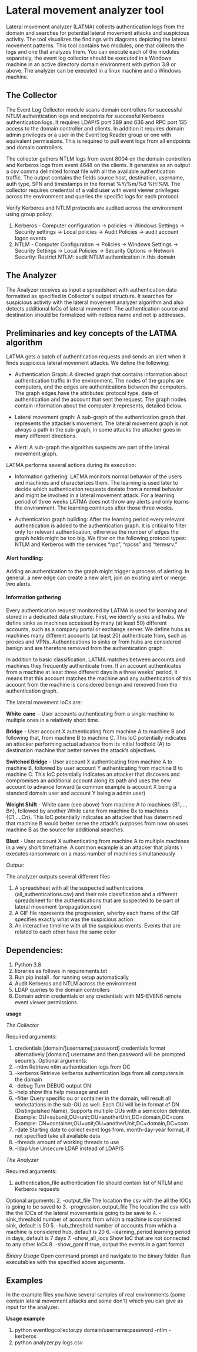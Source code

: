 # Lateral movement analyzer tool

Lateral movement analyzer (LATMA) collects authentication logs from the domain and searches for potential lateral 
movement attacks and suspicious activity. The tool visualizes the findings with diagrams depicting the lateral movement
patterns. This tool contains two modules, one that collects the logs and one that analyzes them. You can execute each 
of the modules separately, the event log collector should be executed in a Windows machine in an active directory domain 
environment with python 3.8 or above. The analyzer can be executed in a linux machine and a Windows machine.  
 
 ## The Collector
The Event Log Collector module scans domain controllers for successful NTLM authentication logs and endpoints for
 successful Kerberos authentication logs. It requires LDAP/S port 389 and 636 and RPC port 135 access to the domain
  controller and clients. In addition it requires domain admin privileges or a user in the Event log Reader group or one
   with equivalent permissions. This is required to pull event logs from all endpoints and domain controllers. 

The collector gathers NTLM logs from event 8004 on the domain controllers and Kerberos logs from event 4648 on the 
clients. It generates as an output a csv comma delimited format file with all the available authentication traffic. 
The output contains the fields source host, destination, username, auth type, SPN and timestamps in the format
 %Y/%m/%d %H:%M. The collector requires credential of a valid user with event viewer privileges across the environment 
 and queries the specific logs for each protocol. 

Verify Kerberos and NTLM protocols are audited across the environment using group policy:
1. Kerberos - Computer configuration -> policies -> Windows Settings -> Security settings -> Local policies ->
 Audit Policies -> audit account logon events   
2. NTLM - Computer Configuration -> Policies -> Windows Settings -> Security Settings -> Local Policies -> 
Security Options -> Network Security: Restrict NTLM: audit NTLM authentication in this domain 
  
 
 ## The Analyzer
The Analyzer receives as input a spreadsheet with authentication data formatted as specified in Collector's output structure. It 
searches for suspicious activity with the lateral movement analyzer algorithm and also detects additional IoCs of 
lateral movement. The authentication source and destination should be formalized with netbios name and not ip addresses. 

## Preliminaries and key concepts of the LATMA algorithm 
LATMA gets a batch of authentication requests and sends an alert when it finds suspicious lateral movement attacks. 
We define the following: 

- Authentication Graph: A directed graph that contains information about authentication traffic in the environment. 
The nodes of the graphs are computers, and the edges are authentications between the computers. The graph edges have the
 attributes: protocol type, date of authentication and the account that sent the request. The graph nodes contain 
 information about the computer it represents, detailed below. 
 
 - Lateral movement graph: A sub-graph of the authentication graph that represents the attacker’s movement. The lateral
  movement graph is not always a path in the sub-graph, in some attacks the attacker goes in many different directions.
  
 - Alert: A sub-graph the algorithm suspects are part of the lateral movement graph. 

LATMA performs several actions during its execution: 

- Information gathering: LATMA monitors normal behavior of the users and machines and characterizes them. The learning 
is used later to decide which authentication requests deviate from a normal behavior and might be involved in a lateral
 movement attack. For a learning period of three weeks LATMA does not throw any alerts and only learns the environment.
  The learning continues after those three weeks.    
  
 - Authentication graph building: After the learning period every relevant authentication is added to the 
  authentication graph. It is critical to filter only for relevant authentication, otherwise the number of edges the 
  graph holds might be too big. We filter on the following protocol types: NTLM and Kerberos with the services “rpc”,
   “rpcss” and “termsrv.”
   
#### Alert handling: 
 Adding an authentication to the graph might trigger a process of alerting. In general, a new edge can create a new 
 alert, join an existing alert or merge two alerts. 

#### Information gathering 

Every authentication request monitored by LATMA is used for learning and stored in a dedicated data structure. First, 
we identify sinks and hubs. We define sinks as machines accessed by many (at least 50) different accounts, such as a 
company portal or exchange server. We define hubs as machines many different accounts (at least 20) authenticate from, 
such as proxies and VPNs. Authentications to sinks or from hubs are considered benign and are therefore removed from the
 authentication graph.  
 
In addition to basic classification, LATMA matches between accounts and machines they frequently authenticate from. 
If an account authenticates from a machine at least three different days in a three weeks’ period, it means that this
 account matches the machine and any authentication of this account from the machine is considered benign and removed 
 from the authentication graph.  



The lateral movement IoCs are: 

**White  cane**  - User accounts authenticating from a single machine to multiple ones in a relatively short time. 

**Bridge** - User account X authenticating from machine A to machine B and following that, from machine B to 
machine C. This IoC potentially indicates an attacker performing actual advance from its initial foothold (A) to 
destination machine that better serves the attack’s objectives.

**Switched Bridge** -  User account X  authenticating from machine A to machine B, followed by user account Y
 authenticating from machine B to machine C. This IoC potentially indicates an attacker that discovers and compromises 
 an additional account along its path and uses the new account to advance forward (a common example is account X being a
  standard domain user and account Y being a admin user) 
  
**Weight Shift** - White cane (see above) from machine A to machines {B1,…, Bn}, followed by another White cane from machine 
Bx  to machines {C1,…,Cn}. This IoC potentially indicates an attacker that has determined that machine B would better serve 
the attack’s purposes from now on uses machine B as the source for additional searches. 

**Blast** - User account X authenticating from machine A to multiple machines in a very short timeframe. A common 
example is an attacker that plants \ executes ransomware on a mass number of machines simultaneously 

*Output:*

The analyzer outputs several different files

1. A spreadsheet with all the suspected authentications (all_authentications.csv) and their role classification and a 
different spreadsheet for the authentications that are suspected to be part of lateral movement (propagation.csv)
2. A GIF file represents the progression, wherby each frame of the GIF specifies exactly what was the suspicious action
3. An interactive timeline with all the suspicious events. Events that are related to each other have the same color

 
## Dependencies:
1. Python 3.8
2. libraries as follows in requirements.txt
3. Run pip install . for running setup automatically
3. Audit Kerberos and NTLM across the environment
4. LDAP queries to the domain controllers
5. Domain admin credentials or any credentials with MS-EVEN6 remote event viewer permissions.
 
 **usage**
 
 *The Collector*
 
 Required arguments:
1. credentials  [domain/]username[:password] credentials format
   alternatively [domain/] username and then password will be prompted securely.
Optional arguments:
2. -ntlm        Retrieve ntlm authentication logs from DC
3. -kerberos    Retrieve kerberos authentication logs from all computers in the domain
4. -debug       Turn DEBUG output ON
5. -help        show this help message and exit
6. -filter      Query specific ou or container in the domain, will result
                    all workstations in the sub-OU as well.  Each OU will be in
                    format of DN (Distinguished Name). Supports multiple OUs
                    with a semicolon delimiter. Example:
                    OU=subunit,OU=unit;OU=anotherUnit,DC=domain,DC=com
                    Example:
                    CN=container,OU=unit;OU=anotherUnit,DC=domain,DC=com
7. -date         Starting date to collect event logs from. month-day-year format, if not specified take all available data
8. -threads     amount of working threads to use
9. -ldap        Use Unsecure LDAP instead of LDAP/S

 *The Analyzer*
 
 Required arguments:
1. authentication_file    authentication file should contain list of NTLM and Kerberos requests
 
 Optional arguments:
2. -output_file         The location the csv with the all the IOCs is going to be saved to
3. -progression_output_file         The location the csv with the the IOCs of the lateral movements is going to be save to
4. -sink_threshold        number of accounts from which a machine is considered sink, default is 50
5. -hub_threshold         number of accounts from which a machine is considered hub, default is 20
6. -learning_period       learning period in days, default is 7 days
7. -show_all_iocs         Show IoC that are not connected to any other IoCs
8. -show_gant             If true, output the events in a gant format
 
 *Binary Usage*
Open command prompt and navigate to the binary folder. 
Run executables with the specified above arguments.
 
  ## Examples
In the example files you have several samples of real environments (some contain lateral movement attacks and some 
don't) which you can give as input for the analyzer. 
 
 **Usage example**

 1. python eventlogcollector.py domain/username:password -ntlm -kerberos
 2. python analyzer.py logs.csv
 